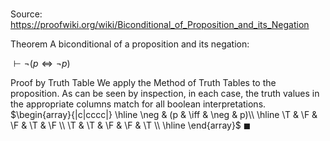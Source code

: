 # 

Source: https://proofwiki.org/wiki/Biconditional_of_Proposition_and_its_Negation

Theorem
A biconditional of a proposition and its negation:

$\vdash \neg (p \iff \neg p)$


Proof by Truth Table
We apply the Method of Truth Tables to the proposition.
As can be seen by inspection, in each case, the truth values in the appropriate columns match for all boolean interpretations.
$\begin{array}{|c|cccc|} \hline
\neg & (p & \iff & \neg & p)\\
\hline
\T & \F & \F & \T & \F \\
\T & \T & \F & \F & \T \\
\hline
\end{array}$
$\blacksquare$





